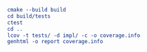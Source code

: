 ```cmake . -B build -DWITH_COVERAGE=ON -DSANITIZE=ON
cmake --build build
cd build/tests
ctest
cd ..
lcov -t tests/ -d impl/ -c -o coverage.info
genhtml -o report coverage.info
```